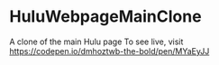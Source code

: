 # HuluWebpageMainClone
A clone of the main Hulu page
To see live, visit https://codepen.io/dmhoztwb-the-bold/pen/MYaEyJJ
